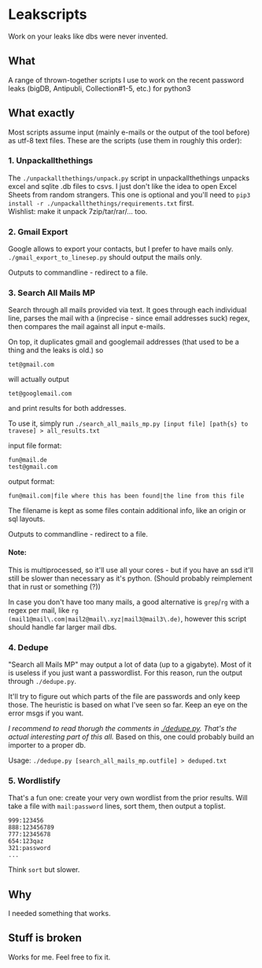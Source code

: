 # Leakscripts
Work on your leaks like dbs were never invented.

## What
A range of thrown-together scripts I use to work on the recent password leaks (bigDB, Antipubli, Collection#1-5, etc.) for python3

## What exactly
Most scripts assume input (mainly e-mails or the output of the tool before) as utf-8 text files.
These are the scripts (use them in roughly this order):

### 1. Unpackallthethings
The `./unpackallthethings/unpack.py` script in unpackallthethings unpacks excel and sqlite .db files to csvs.
I just don't like the idea to open Excel Sheets from random strangers.
This one is optional and you'll need to `pip3 install -r ./unpackallthethings/requirements.txt` first.  
Wishlist: make it unpack 7zip/tar/rar/... too.

### 2. Gmail Export
Google allows to export your contacts, but I prefer to have mails only. 
`./gmail_export_to_linesep.py` should output the mails only.

Outputs to commandline - redirect to a file.

### 3. Search All Mails MP
Search through all mails provided via text.
It goes through each individual line, parses the mail with a (inprecise - since email addresses suck) regex, then compares the mail against all input e-mails.

On top, it duplicates gmail and googlemail addresses (that used to be a thing and the leaks is old.)
so
```
tet@gmail.com
```
will actually output
```
tet@googlemail.com
```
and print results for both addresses.

To use it, simply run `./search_all_mails_mp.py [input file] [path{s} to travese] > all_results.txt`

input file format:
```
fun@mail.de
test@gmail.com
```
output format:
```
fun@mail.com|file where this has been found|the line from this file
```
The filename is kept as some files contain additional info, like an origin or sql layouts.

Outputs to commandline - redirect to a file.

#### Note:
This is multiprocessed, so it'll use all your cores - but if you have an ssd it'll still be slower than necessary as it's python.
(Should probably reimplement that in rust or something (?))

In case you don't have too many mails, a good alternative is `grep`/`rg` 
with a regex per mail, like `rg (mail1@mail\.com|mail2@mail\.xyz|mail3@mail3\.de)`, 
however this script should handle far larger mail dbs.


### 4. Dedupe
"Search all Mails MP" may output a lot of data (up to a gigabyte).
Most of it is useless if you just want a passwordlist. For this reason, run the output through `./dedupe.py`.

It'll try to figure out which parts of the file are passwords and only keep those.
The heuristic is based on what I've seen so far. Keep an eye on the error msgs if you want.

_I recommend to read thorugh the comments in [./dedupe.py](./dedupe.py). 
That's the actual interesting part of this all._
Based on this, one could probably build an importer to a proper db.

Usage: `./dedupe.py [search_all_mails_mp.outfile] > deduped.txt`

### 5. Wordlistify
That's a fun one: create your very own wordlist from the prior results.
Will take a file with `mail:password` lines, sort them, then output a toplist.

```
999:123456
888:123456789
777:12345678
654:123qaz
321:password
...
```
Think `sort` but slower.
## Why
I needed something that works.

## Stuff is broken
Works for me. Feel free to fix it.
